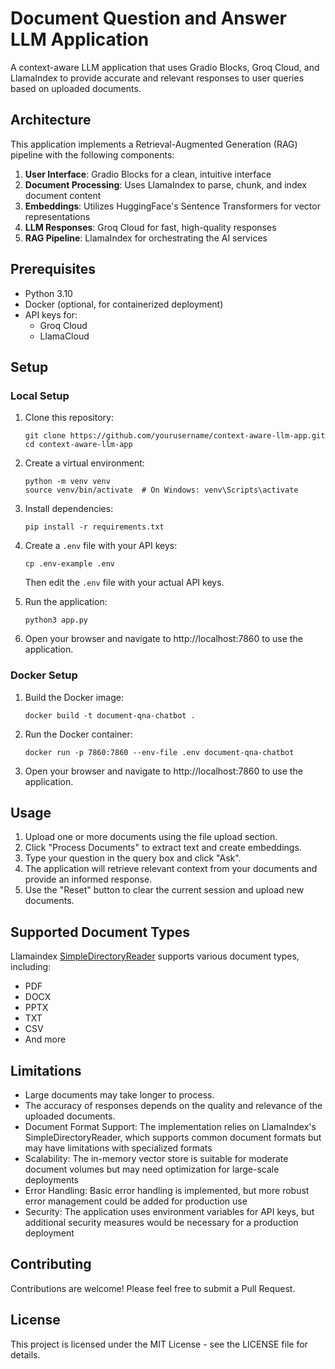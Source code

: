 # Document Question and Answer LLM Application

A context-aware LLM application that uses Gradio Blocks, Groq Cloud, and LlamaIndex to provide accurate and relevant responses to user queries based on uploaded documents.

## Architecture

This application implements a Retrieval-Augmented Generation (RAG) pipeline with the following components:

1. **User Interface**: Gradio Blocks for a clean, intuitive interface
2. **Document Processing**:  Uses LlamaIndex to parse, chunk, and index document content
3. **Embeddings**: Utilizes HuggingFace's Sentence Transformers for vector representations
4. **LLM Responses**: Groq Cloud for fast, high-quality responses
5. **RAG Pipeline**: LlamaIndex for orchestrating the AI services

## Prerequisites

- Python 3.10
- Docker (optional, for containerized deployment)
- API keys for:
  - Groq Cloud
  - LlamaCloud

## Setup

### Local Setup

1. Clone this repository:
   ```
   git clone https://github.com/yourusername/context-aware-llm-app.git
   cd context-aware-llm-app
   ```

2. Create a virtual environment:
   ```
   python -m venv venv
   source venv/bin/activate  # On Windows: venv\Scripts\activate
   ```

3. Install dependencies:
   ```
   pip install -r requirements.txt
   ```

4. Create a `.env` file with your API keys:
   ```
   cp .env-example .env
   ```
   Then edit the `.env` file with your actual API keys.

5. Run the application:
   ```
   python3 app.py
   ```

6. Open your browser and navigate to http://localhost:7860 to use the application.

### Docker Setup

1. Build the Docker image:
   ```
   docker build -t document-qna-chatbot .
   ```

2. Run the Docker container:
   ```
   docker run -p 7860:7860 --env-file .env document-qna-chatbot
   ```

3. Open your browser and navigate to http://localhost:7860 to use the application.

## Usage

1. Upload one or more documents using the file upload section.
2. Click "Process Documents" to extract text and create embeddings.
3. Type your question in the query box and click "Ask".
4. The application will retrieve relevant context from your documents and provide an informed response.
5. Use the "Reset" button to clear the current session and upload new documents.

## Supported Document Types

Llamaindex [SimpleDirectoryReader](https://docs.llamaindex.ai/en/v0.10.18/module_guides/loading/simpledirectoryreader.html) supports various document types, including:
- PDF
- DOCX
- PPTX
- TXT
- CSV
- And more

## Limitations

- Large documents may take longer to process.
- The accuracy of responses depends on the quality and relevance of the uploaded documents.
- Document Format Support: The implementation relies on LlamaIndex's SimpleDirectoryReader, which supports common document formats but may have limitations with specialized formats
- Scalability: The in-memory vector store is suitable for moderate document volumes but may need optimization for large-scale deployments
- Error Handling: Basic error handling is implemented, but more robust error management could be added for production use
- Security: The application uses environment variables for API keys, but additional security measures would be necessary for a production deployment

## Contributing

Contributions are welcome! Please feel free to submit a Pull Request.

## License

This project is licensed under the MIT License - see the LICENSE file for details.
